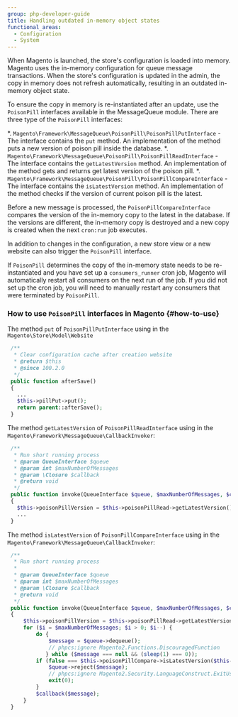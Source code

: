 ```yaml
---
group: php-developer-guide
title: Handling outdated in-memory object states
functional_areas:
  - Configuration
  - System
---
```


When Magento is launched, the store's configuration is loaded into memory. Magento uses the in-memory configuration for queue message transactions. When the store's configuration is updated in the admin, the copy in memory does not refresh automatically, resulting in an outdated in-memory object state.

To ensure the copy in memory is re-instantiated after an update, use the `PoisonPill` interfaces available in the MessageQueue module.
There are three type of the `PoisonPill` interfaces:

*. `Magento\Framework\MessageQueue\PoisonPill\PoisonPillPutInterface` - The interface contains the `put` method. An implementation of the method puts a new version of poison pill inside the database.
*. `Magento\Framework\MessageQueue\PoisonPill\PoisonPillReadInterface` - The interface contains the `getLatestVersion` method. An implementation of the method gets and returns get latest version of the poison pill.
*. `Magento\Framework\MessageQueue\PoisonPill\PoisonPillCompareInterface` - The interface contains the `isLatestVersion` method. An implementation of the method checks if the version of current poison pill is the latest.

Before a new message is processed, the `PoisonPillCompareInterface` compares the version of the in-memory copy to the latest in the database. If the versions are different, the in-memory copy is destroyed and a new copy is created when the next `cron:run` job executes.

In addition to changes in the configuration, a new store view or a new website can also trigger the `PoisonPill` interface.

If `PoisonPill` determines the copy of the in-memory state needs to be re-instantiated and you have set up a `consumers_runner` cron job, Magento will automatically restart all consumers on the next run of the job. If you did not set up the cron job, you will need to manually restart any consumers that were terminated by `PoisonPill`.

### How to use `PoisonPill` interfaces in Magento {#how-to-use}

The method `put` of `PoisonPillPutInterface` using in the `Magento\Store\Model\Website`

```php
 /**
  * Clear configuration cache after creation website
  * @return $this
  * @since 100.2.0
  */
 public function afterSave()
 {
   ...
   $this->pillPut->put();
   return parent::afterSave();
 }
```

The method `getLatestVersion` of `PoisonPillReadInterface` using in the `Magento\Framework\MessageQueue\CallbackInvoker`:

```php
 /**
  * Run short running process
  * @param QueueInterface $queue
  * @param int $maxNumberOfMessages
  * @param \Closure $callback
  * @return void
  */
 public function invoke(QueueInterface $queue, $maxNumberOfMessages, $callback)
 {
   $this->poisonPillVersion = $this->poisonPillRead->getLatestVersion();
   ...
 }
```

The method `isLatestVersion` of `PoisonPillCompareInterface` using in the `Magento\Framework\MessageQueue\CallbackInvoker`:

```php
 /**
  * Run short running process
  *
  * @param QueueInterface $queue
  * @param int $maxNumberOfMessages
  * @param \Closure $callback
  * @return void
  */
 public function invoke(QueueInterface $queue, $maxNumberOfMessages, $callback)
 {
     $this->poisonPillVersion = $this->poisonPillRead->getLatestVersion();
     for ($i = $maxNumberOfMessages; $i > 0; $i--) {
         do {
             $message = $queue->dequeue();
             // phpcs:ignore Magento2.Functions.DiscouragedFunction
            } while ($message === null && (sleep(1) === 0));
         if (false === $this->poisonPillCompare->isLatestVersion($this->poisonPillVersion)) {
             $queue->reject($message);
             // phpcs:ignore Magento2.Security.LanguageConstruct.ExitUsage
             exit(0);
         }
         $callback($message);
     }
 }
```
